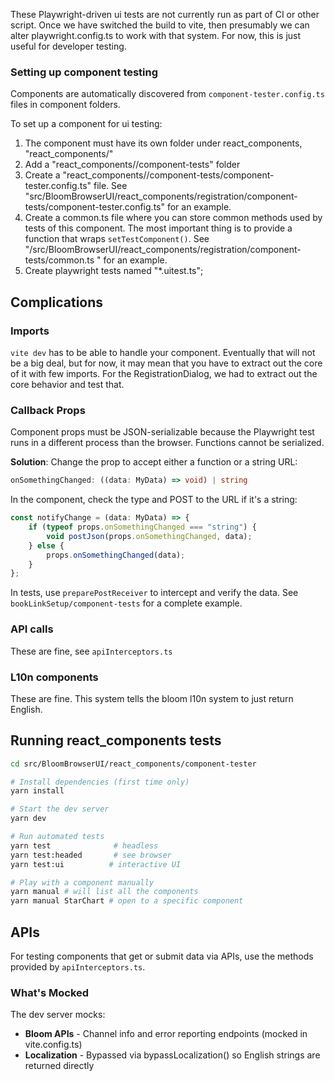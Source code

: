 These Playwright-driven ui tests are not currently run as part of CI or other script. Once we have switched the build to vite, then
presumably we can alter playwright.config.ts to work with that system. For now, this is just useful for developer
testing.

### Setting up component testing

Components are automatically discovered from `component-tester.config.ts` files in component folders.

To set up a component for ui testing:
1. The component must have its own folder under react_components, "react_components/<component-name>"
2. Add a "react_components/<component-name>/component-tests" folder
3. Create a "react_components/<component-name>/component-tests/component-tester.config.ts" file. See "src/BloomBrowserUI/react_components/registration/component-tests/component-tester.config.ts" for an example.
4. Create a common.ts file where you can store common methods used by tests of this component. The most important thing is to provide a function that wraps `setTestComponent()`. See "/src/BloomBrowserUI/react_components/registration/component-tests/common.ts " for an example.
5. Create playwright tests named "*.uitest.ts";

## Complications

### Imports
`vite dev` has to be able to handle your component. Eventually that will not be a big deal, but for now, it may mean that you have to extract out the core of it with few imports. For the RegistrationDialog, we had to extract out the core behavior and test that.

### Callback Props
Component props must be JSON-serializable because the Playwright test runs in a different process than the browser. Functions cannot be serialized.

**Solution**: Change the prop to accept either a function or a string URL:
```typescript
onSomethingChanged: ((data: MyData) => void) | string
```

In the component, check the type and POST to the URL if it's a string:
```typescript
const notifyChange = (data: MyData) => {
    if (typeof props.onSomethingChanged === "string") {
        void postJson(props.onSomethingChanged, data);
    } else {
        props.onSomethingChanged(data);
    }
};
```

In tests, use `preparePostReceiver` to intercept and verify the data. See `bookLinkSetup/component-tests` for a complete example.

### API calls
These are fine, see `apiInterceptors.ts`

### L10n components
These are fine. This system tells the bloom l10n system to just return English.

## Running react_components tests

```bash
cd src/BloomBrowserUI/react_components/component-tester

# Install dependencies (first time only)
yarn install

# Start the dev server
yarn dev

# Run automated tests
yarn test              # headless
yarn test:headed       # see browser
yarn test:ui          # interactive UI

# Play with a component manually
yarn manual # will list all the components
yarn manual StarChart # open to a specific component
```

## APIs
For testing components that get or submit data via APIs, use the methods provided by `apiInterceptors.ts`.

### What's Mocked

The dev server mocks:
- **Bloom APIs** - Channel info and error reporting endpoints (mocked in vite.config.ts)
- **Localization** - Bypassed via bypassLocalization() so English strings are returned directly
